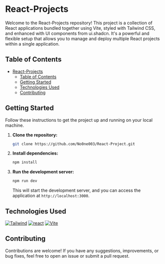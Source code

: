 # React-Projects

Welcome to the React-Projects repository! This project is a collection of React applications bundled together using Vite, styled with Tailwind CSS, and enhanced with UI components from ui.shadcn. It's a powerful and flexible setup that allows you to manage and deploy multiple React projects within a single application.

## Table of Contents

- [React-Projects](#react-projects)
  - [Table of Contents](#table-of-contents)
  - [Getting Started](#getting-started)
  - [Technologies Used](#technologies-used)
  - [Contributing](#contributing)

## Getting Started

Follow these instructions to get the project up and running on your local machine.

1. **Clone the repository:**

   ```bash
   git clone https://github.com/No0ne003/React-Project.git
   ```

2. **Install dependencies:**

   ```bash
   npm install
   ```

3. **Run the development server:**

   ```bash
   npm run dev
   ```

   This will start the development server, and you can access the application at `http://localhost:3000`.

## Technologies Used

[![Tailwind](https://img.shields.io/badge/Tailwind_CSS-38B2AC?style=for-the-badge&logo=tailwind-css&logoColor=white)](https://tailwindcss.com) [![react](https://img.shields.io/badge/React-20232A?style=for-the-badge&logo=react&logoColor=61DAFB)](https://reactjs.org/) [![Vite](https://img.shields.io/badge/vite-%23646CFF.svg?style=for-the-badge&logo=vite&logoColor=white)](https://vitejs.dev/)

## Contributing

Contributions are welcome! If you have any suggestions, improvements, or bug fixes, feel free to open an issue or submit a pull request.

